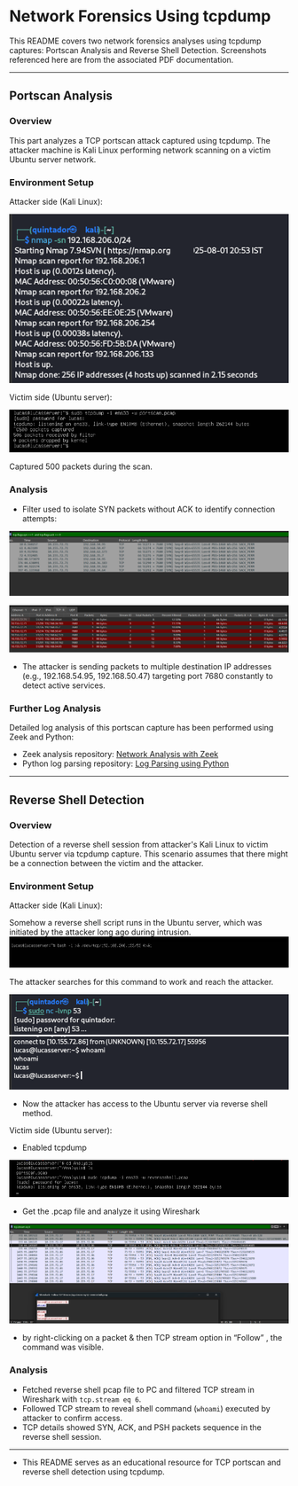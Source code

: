 # Network Forensics Using tcpdump

This README covers two network forensics analyses using tcpdump captures: Portscan Analysis and Reverse Shell Detection. Screenshots referenced here are from the associated PDF documentation.

---

## Portscan Analysis

### Overview

This part analyzes a TCP portscan attack captured using tcpdump. The attacker machine is Kali Linux performing network scanning on a victim Ubuntu server network.

### Environment Setup

Attacker side (Kali Linux):


![nmap scan](images/nmap.jpg)


Victim side (Ubuntu server):

![Enabling tcpdump](images/tcpdump.jpg)


Captured 500 packets during the scan.

### Analysis

- Filter used to isolate SYN packets without ACK to identify connection attempts:
  
![Filtering](images/wireshark.jpg)

![connection attempts ](images/conversation.jpg)

- The attacker is sending packets to multiple destination IP addresses (e.g., 192.168.54.95, 192.168.50.47) targeting port 7680 constantly to detect active services.


### Further Log Analysis

Detailed log analysis of this portscan capture has been performed using Zeek and Python:

- Zeek analysis repository: [Network Analysis with Zeek](https://github.com/joeljones29/Network-Analysis-with-Zeek)
- Python log parsing repository: [Log Parsing using Python](https://github.com/joeljones29/Log-Parsing-using-Python)

---

## Reverse Shell Detection

### Overview

Detection of a reverse shell session from attacker's Kali Linux to victim Ubuntu server via tcpdump capture. This scenario assumes that there might be a connection between the victim and the attacker.

### Environment Setup

Attacker side (Kali Linux):

Somehow a reverse shell script runs in the Ubuntu server, which was initiated by the attacker long ago during intrusion.
![Script run in Ubuntu ](images/revscript.jpg)

The attacker searches for this command to work and reach the attacker.

![ ](images/search.jpg)
![Enter password of the server and have access](images/enablerevshell.jpg)
- Now the attacker has access to the Ubuntu server via reverse shell method.

Victim side (Ubuntu server):

- Enabled tcpdump

![Enabled tcpdump ](images/tcpdump_rev.jpg)

- Get the .pcap file and analyze it using Wireshark

![Wireshark filtering ](images/wireshark_rev.jpg)

- by right-clicking on a packet & then TCP stream option in “Follow” , the command was visible.


### Analysis

- Fetched reverse shell pcap file to PC and filtered TCP stream in Wireshark with `tcp.stream eq 6`.
- Followed TCP stream to reveal shell command (`whoami`) executed by attacker to confirm access.
- TCP details showed SYN, ACK, and PSH packets sequence in the reverse shell session.


---


- This README serves as an educational resource for TCP portscan and reverse shell detection using tcpdump.



